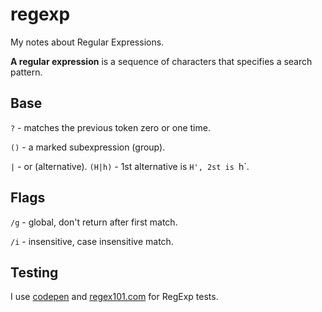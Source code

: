 # regexp
My notes about Regular Expressions.

**A regular expression** is a sequence of characters that specifies a search pattern.

## Base
`?` - matches the previous token zero or one time.

`()` - a marked subexpression (group).

`|` - or (alternative).
`(H|h)` - 1st alternative is `H', 2st is `h`. 

## Flags
`/g` - global, don't return after first match.

`/i` - insensitive, case insensitive match.



## Testing
I use [codepen](https://codepen.io/pen/?editors=0010) and [regex101.com](https://regex101.com/) for RegExp tests.
